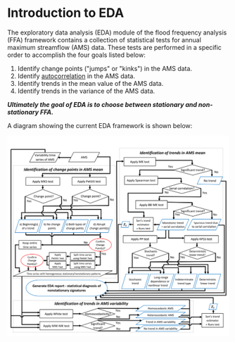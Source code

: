 # Introduction to EDA

The exploratory data analysis (EDA) module of the flood frequency analysis (FFA) framework contains a collection of statistical tests for annual maximum streamflow (AMS) data.
These tests are performed in a specific order to accomplish the four goals listed below:

1. Identify change points ("jumps" or "kinks") in the AMS data.
2. Identify [autocorrelation](https://en.wikipedia.org/wiki/Autocorrelation) in the AMS data.
3. Identify trends in the mean value of the AMS data.
4. Identify trends in the variance of the AMS data.

***Ultimately the goal of EDA is to choose between stationary and non-stationary FFA.***

A diagram showing the current EDA framework is shown below:

![Diagram showing current EDA framework.](img/fig-eda-current.png)
